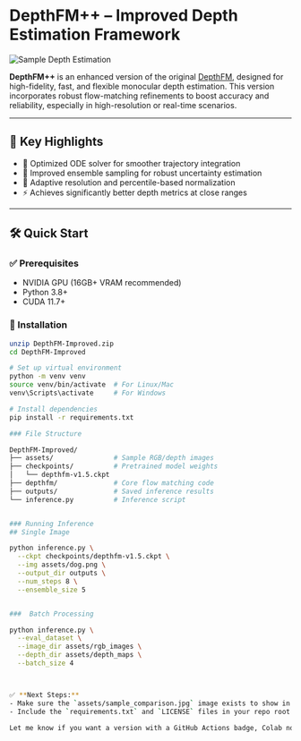 # DepthFM++ – Improved Depth Estimation Framework

![Sample Depth Estimation](assets/sample_comparison.jpg)

**DepthFM++** is an enhanced version of the original [DepthFM](https://arxiv.org/abs/2403.13788), designed for high-fidelity, fast, and flexible monocular depth estimation. This version incorporates robust flow-matching refinements to boost accuracy and reliability, especially in high-resolution or real-time scenarios.

---

## 🚀 Key Highlights
- 🔁 Optimized ODE solver for smoother trajectory integration
- 🎲 Improved ensemble sampling for robust uncertainty estimation
- 📐 Adaptive resolution and percentile-based normalization
- ⚡ Achieves significantly better depth metrics at close ranges

---

## 🛠️ Quick Start

### ✅ Prerequisites
- NVIDIA GPU (16GB+ VRAM recommended)
- Python 3.8+
- CUDA 11.7+

### 🧪 Installation
```bash
unzip DepthFM-Improved.zip
cd DepthFM-Improved

# Set up virtual environment
python -m venv venv
source venv/bin/activate  # For Linux/Mac
venv\Scripts\activate     # For Windows

# Install dependencies
pip install -r requirements.txt

### File Structure

DepthFM-Improved/
├── assets/               # Sample RGB/depth images
├── checkpoints/          # Pretrained model weights
│   └── depthfm-v1.5.ckpt
├── depthfm/              # Core flow matching code
├── outputs/              # Saved inference results
└── inference.py          # Inference script


### Running Inference
## Single Image

python inference.py \
  --ckpt checkpoints/depthfm-v1.5.ckpt \
  --img assets/dog.png \
  --output_dir outputs \
  --num_steps 8 \
  --ensemble_size 5


###  Batch Processing

python inference.py \
  --eval_dataset \
  --image_dir assets/rgb_images \
  --depth_dir assets/depth_maps \
  --batch_size 4



✅ **Next Steps:**
- Make sure the `assets/sample_comparison.jpg` image exists to show in the preview.
- Include the `requirements.txt` and `LICENSE` files in your repo root.

Let me know if you want a version with a GitHub Actions badge, Colab notebook, or citation block for academic use.

